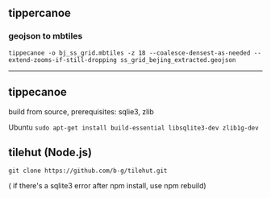 ## tippercanoe
### geojson to mbtiles
`tippecanoe -o bj_ss_grid.mbtiles -z 18 --coalesce-densest-as-needed --extend-zooms-if-still-dropping ss_grid_bejing_extracted.geojson`

---

## tippecanoe
build from source, prerequisites: sqlie3, zlib

Ubuntu `sudo apt-get install build-essential libsqlite3-dev zlib1g-dev`

## tilehut (Node.js)
`git clone https://github.com/b-g/tilehut.git`

( if there's a sqlite3 error after npm install, use npm rebuild)